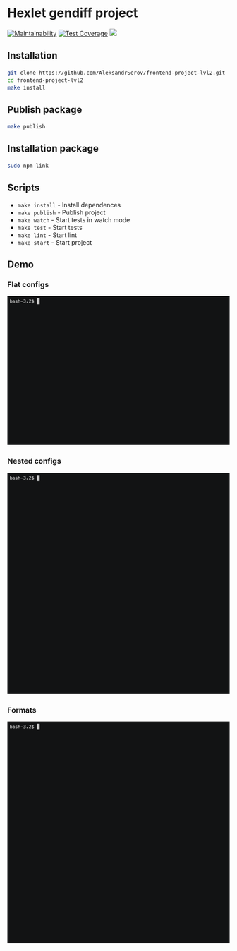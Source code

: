# Hexlet gendiff project

[![Maintainability](https://api.codeclimate.com/v1/badges/a0fe078a898e94a6e560/maintainability)](https://codeclimate.com/github/AleksandrSerov/frontend-project-lvl2/maintainability)
[![Test Coverage](https://api.codeclimate.com/v1/badges/a0fe078a898e94a6e560/test_coverage)](https://codeclimate.com/github/AleksandrSerov/frontend-project-lvl2/test_coverage)
<a href="https://travis-ci.com/AleksandrSerov/frontend-project-lvl2">
<img src="https://travis-ci.com/AleksandrSerov/frontend-project-lvl2.svg?branch=master" /></a>

## Installation

```bash
git clone https://github.com/AleksandrSerov/frontend-project-lvl2.git
cd frontend-project-lvl2
make install
```

## Publish package

```bash
make publish
```

## Installation package

```bash
sudo npm link
```

## Scripts

- `make install` - Install dependences
- `make publish` - Publish project
- `make watch` - Start tests in watch mode
- `make test` - Start tests
- `make lint` - Start lint
- `make start` - Start project

## Demo

### Flat configs

![Flat](demo/flat.gif)

### Nested configs

![Nested](demo/nested.gif)

### Formats

![formats](demo/formats.gif)
